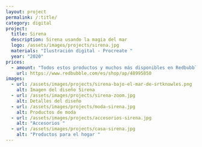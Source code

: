 ```yaml
---
layout: project
permalink: /:title/
category: digital
project:
  title: Sirena
  description: Sirena usando la magia del mar
  logo: /assets/images/projects/sirena.jpg
  materials: "Ilustración digital - Procreate "
  year: "2020"
prices:
  - amount: "Todos estos productos y muchos más disponibles en Redbubble "
    url: https://www.redbubble.com/es/shop/ap/48995850
images:
  - url: /assets/images/projects/sirena-bajo-el-mar-de-srtknowles.png
    alt: Imagen del diseño Sirena
  - url: /assets/images/projects/sirena-zoom.jpg
    alt: Detalles del diseño
  - url: /assets/images/projects/moda-sirena.jpg
    alt: Productos de moda
  - url: /assets/images/projects/accesorios-sirena.jpg
    alt: "Accesorios "
  - url: /assets/images/projects/casa-sirena.jpg
    alt: "Productos para el hogar "
---
```

